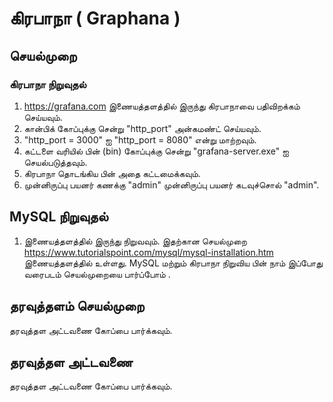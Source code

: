 # கிரபாநா ( Graphana )
## செயல்முறை 

### கிரபாநா நிறுவுதல் 
1. https://grafana.com இணையத்தளத்தில் இருந்து   கிரபாநாவை பதிவிறக்கம் செய்யவும்.
2. கான்பிக்   கோப்புக்கு சென்று "http_port"   அன்கமண்ட்  செய்யவும்.
3. "http_port = 3000" ஐ "http_port = 8080" என்று  மாற்றவும்.
4. கட்டளை வரியில் பின் (bin) கோப்புக்கு சென்று "grafana-server.exe" ஐ செயல்படுத்தவும்.
5. கிரபாநா தொடங்கிய பின் அதை கட்டமைக்கவும்.
6. முன்னிருப்பு பயனர் கணக்கு "admin"  முன்னிருப்பு பயனர் கடவுச்சொல் "admin".
 
## MySQL நிறுவுதல்
1. இணையத்தளத்தில்  இருந்து   நிறுவவும். இதற்கான செயல்முறை https://www.tutorialspoint.com/mysql/mysql-installation.htm இணையத்தளத்தில் உள்ளது.
MySQL மற்றும் கிரபாநா  நிறுவிய பின் நாம் இப்போது வரைபடம் செயல்முறையை பார்ப்போம் .


## தரவுத்தளம் செயல்முறை 
தரவுத்தள அட்டவணை  கோப்பை பார்க்கவும்.

## தரவுத்தள அட்டவணை
தரவுத்தள அட்டவணை  கோப்பை பார்க்கவும்.

